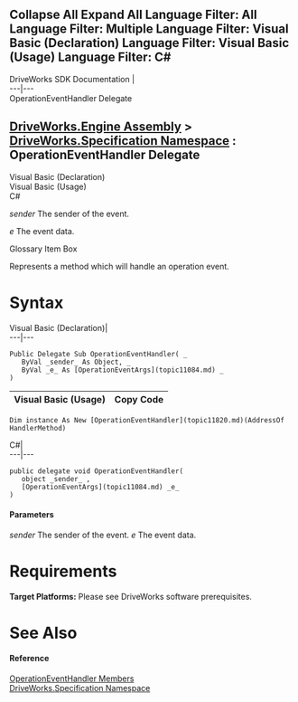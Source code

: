 Collapse All Expand All Language Filter: All  Language Filter: Multiple  Language Filter: Visual Basic (Declaration) Language Filter: Visual Basic (Usage) Language Filter: C#  
---  
DriveWorks SDK Documentation  |   
---|---  
OperationEventHandler Delegate   
  
[DriveWorks.Engine Assembly](topic2156.md) > [DriveWorks.Specification Namespace](topic10764.md) : OperationEventHandler Delegate  
---  
  
Visual Basic (Declaration)    
Visual Basic (Usage)    
C# 

_sender_
    The sender of the event.

_e_
    The event data.

Glossary Item Box

Represents a method which will handle an operation event. 

# Syntax

Visual Basic (Declaration)|   
---|---  
      
    
    Public Delegate Sub OperationEventHandler( _
       ByVal _sender_ As Object, _
       ByVal _e_ As [OperationEventArgs](topic11084.md) _
    )   
  
Visual Basic (Usage)| Copy Code  
---|---  
      
    
    Dim instance As New [OperationEventHandler](topic11820.md)(AddressOf HandlerMethod)  
  
C#|   
---|---  
      
    
    public delegate void OperationEventHandler( 
       object _sender_ ,
       [OperationEventArgs](topic11084.md) _e_
    )  
  
#### Parameters

 _sender_
    The sender of the event.
_e_
    The event data.

# Requirements

**Target Platforms:** Please see DriveWorks software prerequisites.

# See Also

#### Reference

[OperationEventHandler Members](topic11820.md)   
[DriveWorks.Specification Namespace](topic10764.md)



